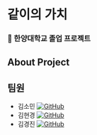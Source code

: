 # 같이의 가치
### 🏫 한양대학교 졸업 프로젝트
## About Project
## 팀원

- 김소민 [![GitHub](https://img.shields.io/badge/GitHub-black?style=flat-square&logo=github)](https://github.com/thals304)
- 김현경 [![GitHub](https://img.shields.io/badge/GitHub-black?style=flat-square&logo=github)](https://github.com/hkkim2021)
- 김경진 [![GitHub](https://img.shields.io/badge/GitHub-black?style=flat-square&logo=github)](https://github.com/orgs/HYU-Project/people/kjkim761)




